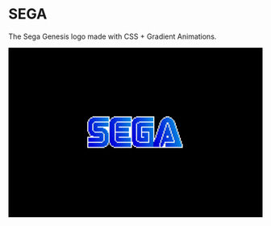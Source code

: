 # SEGA

The Sega Genesis logo made with CSS + Gradient Animations.

<kbd>[![SEGA](https://raw.githubusercontent.com/iamjohnmills/sega/master/screenshot.gif)](https://iamjohnmills.github.io/sega)</kbd>
